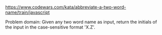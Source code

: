 https://www.codewars.com/kata/abbreviate-a-two-word-name/train/javascript

Problem domain: Given any two word name as input, return the initials of the input in the case-sensitive format 'X.Z'.
